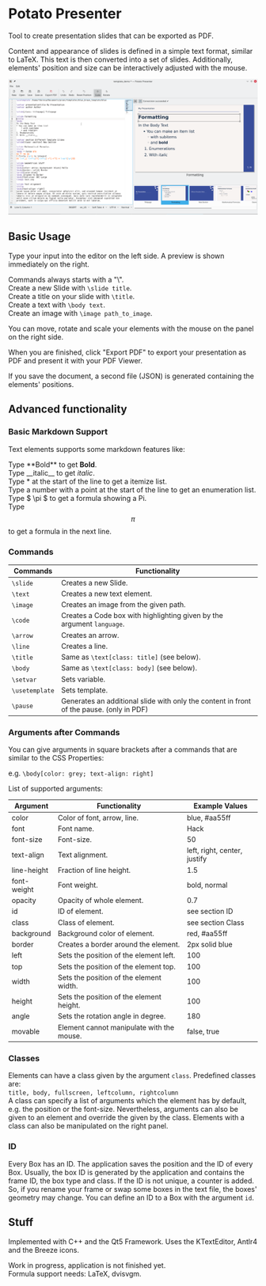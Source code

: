 # Potato Presenter

Tool to create presentation slides that can be exported as PDF.

Content and appearance of slides is defined in a simple text format, similar to LaTeX.
This text is then converted into a set of slides.
Additionally, elements' position and size can be interactively adjusted with the mouse.

<img src="/images/screenshot.png">

## Basic Usage

Type your input into the editor on the left side.
A preview is shown immediately on the right.

Commands always starts with a "\\".  
Create a new Slide with ```\slide title```.  
Create a title on your slide with ```\title```.  
Create a text with ```\body text```.  
Create an image with ```\image path_to_image```.  

You can move, rotate and scale your elements with the mouse on the panel on the right side.

When you are finished, click "Export PDF" to export your presentation as PDF and present it with your PDF Viewer.

If you save the document, a second file (JSON) is generated containing the elements' positions.

## Advanced functionality

### Basic Markdown Support

Text elements supports some markdown features like:  

Type \*\*Bold\*\* to get **Bold**.  
Type \_\_italic\_\_ to get _italic_.  
Type * at the start of the line to get a itemize list.  
Type a number with a point at the start of the line to get an enumeration list.  
Type $ \pi $ to get a formula showing a Pi.  
Type $$ \pi $$ to get a formula in the next line.  


### Commands

Commands | Functionality
------------ | -------------
```\slide``` | Creates a new Slide.
```\text``` | Creates a new text element.
```\image``` | Creates an image from the given path.
```\code``` | Creates a Code box with highlighting given by the argument ```language```.
```\arrow``` | Creates an arrow.
```\line``` | Creates a line.
```\title``` | Same as ```\text[class: title]``` (see below).
```\body``` | Same as ```\text[class: body]``` (see below).
```\setvar``` | Sets variable.
```\usetemplate``` | Sets template.
```\pause``` | Generates an additional slide with only the content in front of the pause. (only in PDF)


### Arguments after Commands

You can give arguments in square brackets after a commands that are similar to the CSS Properties:

e.g. ```\body[color: grey; text-align: right]```

List of supported arguments:

Argument | Functionality | Example Values
------------ | ------------------ | -------------
color | Color of font, arrow, line. | blue, #aa55ff
font | Font name. | Hack
font-size | Font-size. | 50
text-align | Text alignment. | left, right, center, justify
line-height | Fraction of line height. | 1.5
font-weight | Font weight. | bold, normal
opacity | Opacity of whole element. | 0.7
id | ID of element. | see section ID
class | Class of element. | see section Class
background | Background color of element. | red, #aa55ff
border | Creates a border around the element. | 2px solid blue
left | Sets the position of the element left. | 100
top | Sets the position of the element top. | 100
width | Sets the position of the element width. | 100
height | Sets the position of the element height. | 100
angle | Sets the rotation angle in degree. | 180
movable | Element cannot manipulate with the mouse. | false, true


### Classes

Elements can have a class given by the argument ```class```.
Predefined classes are:  
```title, body, fullscreen, leftcolumn, rightcolumn```  
A class can specify a list of arguments which the element has by default, e.g. the position or the font-size.
Nevertheless, arguments can also be given to an element and override the given by the class.
Elements with a class can also be manipulated on the right panel.


### ID 

Every Box has an ID. The application saves the position and the ID of every Box.
Usually, the box ID is generated by the application and contains the frame ID, the box type and class.
If the ID is not unique, a counter is added.
So, if you rename your frame or swap some boxes in the text file, the boxes' geometry may change.
You can define an ID to a Box with the argument ```id```.


## Stuff

Implemented with C++ and the Qt5 Framework. Uses the KTextEditor, Antlr4 and the Breeze icons.  

Work in progress, application is not finished yet.  
Formula support needs: LaTeX, dvisvgm.
